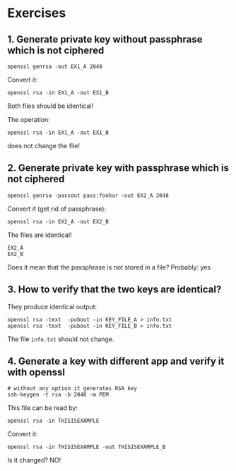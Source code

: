 # Exercises

## 1. Generate private key without passphrase which is not ciphered

    openssl genrsa -out EX1_A 2048

Convert it:

    openssl rsa -in EX1_A -out EX1_B

Both files should be identical!

The operation:

    openssl rsa -in EX1_A -out EX1_B

does not change the file!

## 2. Generate private key with passphrase which is not ciphered

    openssl genrsa -passout pass:foobar -out EX2_A 2048

Convert it (get rid of passphrase):

    openssl rsa -in EX2_A -out EX2_B

The files are identical!

    EX2_A
    EX2_B

Does it mean that the passphrase is not stored in a file?
Probably: yes


## 3. How to verify that the two keys are identical?

They produce identical output:

    openssl rsa -text  -pubout -in KEY_FILE_A > info.txt
    openssl rsa -text  -pubout -in KEY_FILE_B > info.txt

The file `info.txt` should not change.


## 4. Generate a key with different app and verify it with openssl


    # without any option it generates RSA key
    ssh-keygen -t rsa -b 2048 -m PEM

This file can be read by:

    openssl rsa -in THISISEXAMPLE

Convert it:

    openssl rsa -in THISISEXAMPLE -out THISISEXAMPLE_B

Is it changed? NO!


